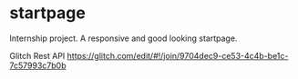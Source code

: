 # startpage
Internship project. A responsive and good looking startpage.  

Glitch Rest API
https://glitch.com/edit/#!/join/9704dec9-ce53-4c4b-be1c-7c57993c7b0b
